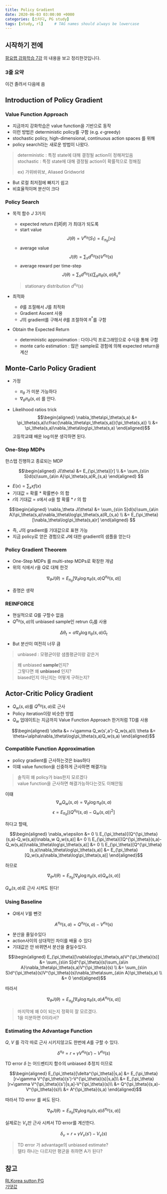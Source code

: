 ```yaml
---
title: Policy Gradient
date: 2020-06-03 03:00:00 +0000
categories: [스터디, PG study]
tags: [study, rl]     # TAG names should always be lowercase
---
```


## 시작하기 전에

[팡요랩 강화학습 7강](https://youtu.be/2YFBordM1fA) 의 내용을 보고 정리한것입니다.

### 3줄 요약

이건 졸려서 다음에 씀

## Introduction of Policy Gradient

### Value Function Approach

* 지금까지 강화학습은 value function을 기반으로 동작
* 이런 방법은 deterministic policy를 구함 (e.g. $\epsilon$-greedy)
* stochastic policy, high-dimensional, continuous action spaces 를 위해
* policy search라는 새로운 방법이 나왔다.

> deterministic : 특정 state에 대해 결정될 action이 정해져있음  
> stochastic : 특정 state에 대해 결정될 action이 확률적으로 정해짐
>  
> ex) 가위바위보, Aliased Gridworld

* But 로컬 최저점에 빠지기 쉽고
* 비효율적이며 분산이 크다

### Policy Search

* 목적 함수 $J$ 3가지
  * expected return $E[R | \theta]$ 가 최대가 되도록
  * start value
    $$J(\theta)=V^{\pi_\theta}(S_1)=E_{\pi_\theta}[v_1]$$
  * average value
    $$J(\theta)=\sum_sd^{\pi_\theta}(s)V^{\pi_\theta}(s)$$
  * average reward per time-step
    $$J(\theta)=\sum_sd^{\pi_\theta}(s)\sum_a\pi_\theta(s,a)R^a_s$$

  > stationary distribution $d^{\pi_\theta}(s)$

* 최적화
  * $\theta$를 조절해서 $J$를 최적화
  * Gradient Ascent 사용
  * $J$의 gradient를 구해서 $\theta$를 조절하여 $\pi^*$를 구함

* Obtain the Expected Return
  * deterministic approximation : 다이나믹 프로그래밍으로 수식을 통해 구함
  * monte carlo estimation : 많은 sample로 경험에 의해 expected return을 계산

## Monte-Carlo Policy Gradient

* 가정
  * $\pi_\theta$ 가 미분 가능하다
  * $\nabla_\theta\pi_\theta(s,a)$ 를 안다.
  
* Likelihood ratios trick
  $$\begin{aligned}
    \nabla_\theta\pi_\theta(s,a) &= \pi_\theta(s,a)\cfrac{\nabla_\theta\pi_\theta(s,a)}{\pi_\theta(s,a)} \\
    &= \pi_\theta(s,a)\nabla_\theta\log\pi_\theta(s,a)
  \end{aligned}$$
  고등학교떄 배운 $\log$미분 생각하면 된다.

<!-- Softmax Policy / Gaussian Policy 에서 φ(s)가 무엇? -->

### One-Step MDPs

한스탭 진행하고 종료되는 MDP

$$\begin{aligned}
  J(\theta) &= E_{\pi_\theta}[r] \\
  &= \sum_{s\in S}d(s)\sum_{a\in A}\pi_\theta(s,a)R_{s,a}
  \end{aligned} $$

* $E(x)=\sum_xxf(x)$
* 기대값 = 확률 * 확률변수 의 합
* $r$의 기대값 = $s$에서 $a$을 할 확률 * $r$ 의 합

$$\begin{aligned}
  \nabla_\theta J(\theta) &=
  \sum_{s\in S}d(s)\sum_{a\in A}\pi_\theta(s,a)\nabla_\theta\log\pi_\theta(s,a)R_{s,a} \\
  &= E_{\pi_\theta}[\nabla_\theta\log\pi_\theta(s,a)r]
\end{aligned} $$

* 즉, $J$의 gradient를 기대값으로 표현 가능
* 지금 policy로 얻은 경험으로 $J$에 대한 gradient의 샘플을 얻는다

### Policy Gradient Theorem

* One-Step MDPs 를 multi-step MDPs로 확장한 개념
* 위의 식에서 $r$을 $Q$로 대체 한것

$$\nabla_\theta J(\theta)=E_{\pi_\theta}[\nabla_\theta\log\pi_\theta(s,a)Q^{\pi_\theta}(s,a)]$$

* 증명은 생략

### REINFORCE

* 현실적으로 $Q$를 구할수 없음
* $Q^{\pi_\theta}(s,a)$의 unbiased sample인  retrun $G_t$를 사용
 
$$\Delta\theta_t=\alpha\nabla_\theta\log\pi_\theta(s,a)G_t$$

* But 분산이 여전히 너무 큼

> unbiased : 모평균이랑 샘플평균이랑 같은거

> 왜 unbiased **sample**인지?  
> 그렇다면 왜 **unbiased** 인지?  
> biased인지 아닌지는 어떻게 구하는지?
<!-- score function은 biased된것 방향성이 없어서? -->

## Actor-Critic Policy Gradient

* $Q_w(s,a)$를 $Q^{\pi_\theta}(s,a)$로 근사
* Policy iteration이랑 비슷한 방법
* $Q_w$ 업데이트는 지금까지 Value Function Approach 한거처럼 TD를 사용

$$\begin{aligned}
  \delta &= r+\gamma Q_w(s',a')-Q_w(s,a)\\
  \theta &= \theta+\alpha\nabla_\theta\log\pi_\theta(s,a)Q_w(s,a)
\end{aligned}$$

### Compatible Function Approximation

* policy gradient를 근사하는것은 bias하다
* 이떄 value function을 신중하게 근사하면 해결가능

> 솔직히 왜 policy가 bias한지 모르겠다  
> value function을 근사하면 해결가능하다는것도 이해안됨

이떄 
$$\nabla_w Q_w(s,a) = \nabla_\theta\log\pi_\theta(s,a)$$
$$\epsilon = E_{\pi_\theta}[(Q^{\pi_\theta}(s,a)-Q_w(s,a))^2]$$

하다고 할때,

$$\begin{aligned}
  \nabla_w\epsilon &= 0 \\
  E_{\pi_\theta}[(Q^{\pi_\theta}(s,a)-Q_w(s,a))\nabla_w Q_w(s,a)] &= 0 \\
  E_{\pi_\theta}[(Q^{\pi_\theta}(s,a)-Q_w(s,a))\nabla_\theta\log\pi_\theta(s,a)] &= 0 \\
  E_{\pi_\theta}[Q^{\pi_\theta}(s,a)\nabla_\theta\log\pi_\theta(s,a)] &= E_{\pi_\theta}[Q_w(s,a)\nabla_\theta\log\pi_\theta(s,a)]
\end{aligned}$$

하므로

$$\nabla_\theta J(\theta)=E_{\pi_\theta}[\nabla_\theta\log\pi_\theta(s,a)Q_w(s,a)]$$

$Q_w(s,a)$로 근사 시켜도 된다!

### Using Baseline

* $Q$에서 $V$를 뺀것
  
$$A^{\pi_\theta}(s,a)=Q^{\pi_\theta}(s,a)-V^{\pi_\theta}(s)$$

* 분산을 줄일수있다
* action사이의 상대적인 차이를 배울 수 있다
* 기대값은 안 바뀌면서 분산을 줄일수있다.

$$\begin{aligned}
  E_{\pi_\theta}[\nabla\log\pi_\theta(s,a)V^{\pi_\theta}(s)] &= \sum_{s\in S}d^{\pi_\theta}(s)\sum_{a\in A}\nabla_\theta\pi_\theta(s,a)V^{\pi_\theta}(s) \\
  &= \sum_{s\in S}d^{\pi_\theta}(s)V^{\pi_\theta}(s)\nabla_\theta\sum_{a\in A}\pi_\theta(s,a) \\
  &= 0
\end{aligned}$$

따라서 

$$\nabla_\theta J(\theta)=E_{\pi_\theta}[\nabla_\theta\log\pi_\theta(s,a)A^{\pi_\theta}(s,a)]$$

> 마지막에 왜 0이 되는지 정확히 잘 모르겠다.  
> 1을 미분하면 0이라서?

### Estimating the Advantage Function

$Q$, $V$ 를 각각 따로 근사 시키지않고도 한번에 $A$를 구할 수 있다.

$$\delta^{\pi_\theta}=r+\gamma V^{\pi_\theta}(s')-V^{\pi_\theta}(s)$$

TD error $\delta$ 는 어드벤티지 함수의 unbiased 추정치 이므로

$$\begin{aligned}
  E_{\pi_\theta}[\delta^{\pi_\theta}|s,a] &= E_{\pi_\theta}[r+\gamma V^{\pi_\theta}(s')-V^{\pi_\theta}(s)|s,a]\\
  &= E_{\pi_\theta}[r+\gamma V^{\pi_\theta}(s')|s,a]-V^{\pi_\theta}(s)\\
  &= Q^{\pi_\theta}(s,a)-V^{\pi_\theta}(s)\\
  &= A^{\pi_\theta}(s,a)
\end{aligned}$$

따라서 TD error 를 써도 된다.

$$\nabla_\theta J(\theta)=E_{\pi_\theta}[\nabla_\theta\log\pi_\theta(s,a)\delta^{\pi_\theta}(s,a)]$$

실제로는 $V_v$만 근사 시켜서 TD error를 계산한다.

$$\delta_v=r+\gamma V_v(s')-V_v(s)$$

> TD error 가 advantage의 unbiased estimate?  
> 델타 하나는 다르지만 평균을 취하면 A가 된다?

<!-- 분산, 샘플간의 독립성 -->

## 참고

[RLKorea sutton PG](https://reinforcement-learning-kr.github.io/2018/06/28/1_sutton-pg/)  
[기댓값](https://blog.naver.com/mykepzzang/220837877074)